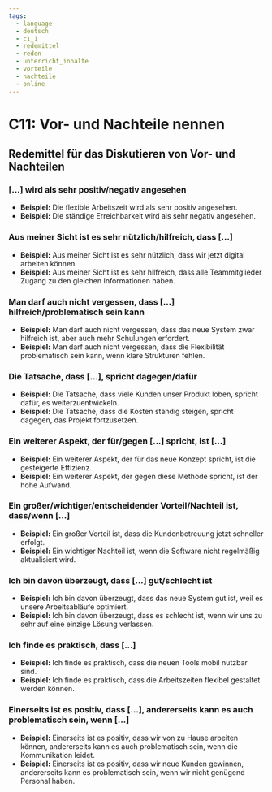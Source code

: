```yaml
---
tags:
  - language
  - deutsch
  - c1_1
  - redemittel
  - reden
  - unterricht_inhalte
  - vorteile
  - nachteile
  - online
---
```


# C11: Vor- und Nachteile nennen

## Redemittel für das Diskutieren von Vor- und Nachteilen

### [...] wird als sehr positiv/negativ angesehen

- __Beispiel:__ Die flexible Arbeitszeit wird als sehr positiv angesehen.
- __Beispiel:__ Die ständige Erreichbarkeit wird als sehr negativ angesehen.

### Aus meiner Sicht ist es sehr nützlich/hilfreich, dass [...]

- __Beispiel:__ Aus meiner Sicht ist es sehr nützlich, dass wir jetzt digital arbeiten können.
- __Beispiel:__ Aus meiner Sicht ist es sehr hilfreich, dass alle Teammitglieder Zugang zu den gleichen Informationen haben.

### Man darf auch nicht vergessen, dass [...] hilfreich/problematisch sein kann

- __Beispiel:__ Man darf auch nicht vergessen, dass das neue System zwar hilfreich ist, aber auch mehr Schulungen erfordert.
- __Beispiel:__ Man darf auch nicht vergessen, dass die Flexibilität problematisch sein kann, wenn klare Strukturen fehlen.

### Die Tatsache, dass [...], spricht dagegen/dafür

- __Beispiel:__ Die Tatsache, dass viele Kunden unser Produkt loben, spricht dafür, es weiterzuentwickeln.
- __Beispiel:__ Die Tatsache, dass die Kosten ständig steigen, spricht dagegen, das Projekt fortzusetzen.

### Ein weiterer Aspekt, der für/gegen [...] spricht, ist [...]

- __Beispiel:__ Ein weiterer Aspekt, der für das neue Konzept spricht, ist die gesteigerte Effizienz.
- __Beispiel:__ Ein weiterer Aspekt, der gegen diese Methode spricht, ist der hohe Aufwand.

### Ein großer/wichtiger/entscheidender Vorteil/Nachteil ist, dass/wenn [...]

- __Beispiel:__ Ein großer Vorteil ist, dass die Kundenbetreuung jetzt schneller erfolgt.
- __Beispiel:__ Ein wichtiger Nachteil ist, wenn die Software nicht regelmäßig aktualisiert wird.

### Ich bin davon überzeugt, dass [...] gut/schlecht ist

- __Beispiel:__ Ich bin davon überzeugt, dass das neue System gut ist, weil es unsere Arbeitsabläufe optimiert.
- __Beispiel:__ Ich bin davon überzeugt, dass es schlecht ist, wenn wir uns zu sehr auf eine einzige Lösung verlassen.

### Ich finde es praktisch, dass [...]

- __Beispiel:__ Ich finde es praktisch, dass die neuen Tools mobil nutzbar sind.
- __Beispiel:__ Ich finde es praktisch, dass die Arbeitszeiten flexibel gestaltet werden können.

### Einerseits ist es positiv, dass [...], andererseits kann es auch problematisch sein, wenn [...]

- __Beispiel:__ Einerseits ist es positiv, dass wir von zu Hause arbeiten können, andererseits kann es auch problematisch sein, wenn die Kommunikation leidet.
- __Beispiel:__ Einerseits ist es positiv, dass wir neue Kunden gewinnen, andererseits kann es problematisch sein, wenn wir nicht genügend Personal haben.
